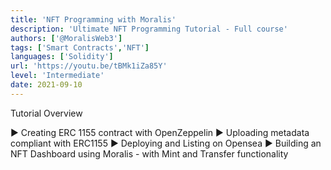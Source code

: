 ```yaml
---
title: 'NFT Programming with Moralis'
description: 'Ultimate NFT Programming Tutorial - Full course'
authors: ['@MoralisWeb3']
tags: ['Smart Contracts','NFT']
languages: ['Solidity']
url: 'https://youtu.be/tBMk1iZa85Y'
level: 'Intermediate'
date: 2021-09-10
---
```


Tutorial Overview

► Creating ERC 1155 contract with OpenZeppelin
► Uploading metadata compliant with ERC1155
► Deploying and Listing on Opensea
► Building an NFT Dashboard using Moralis - with Mint and Transfer functionality